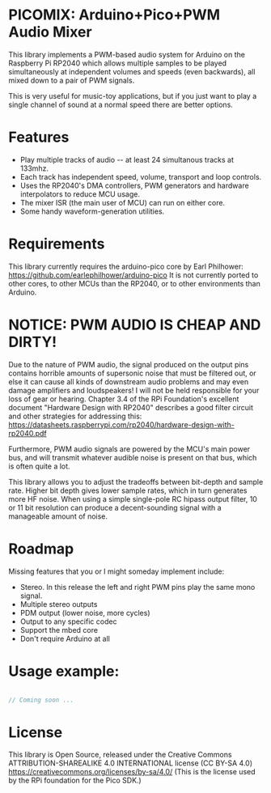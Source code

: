 # PICOMIX: Arduino+Pico+PWM Audio Mixer

This library implements a PWM-based audio system 
for Arduino on the Raspberry Pi RP2040 
which allows multiple samples to be played simultaneously 
at independent volumes and speeds (even backwards),
all mixed down to a pair of PWM signals.

This is very useful for music-toy applications,
but if you just want to play a single channel of sound at a normal speed 
there are better options.

# Features
* Play multiple tracks of audio -- at least 24 simultanous tracks at 133mhz.
* Each track has independent speed, volume, transport and loop controls.
* Uses the RP2040's DMA controllers, PWM generators and hardware interpolators to reduce MCU usage.
* The mixer ISR (the main user of MCU) can run on either core.
* Some handy waveform-generation utilities.

# Requirements
This library currently requires the arduino-pico core by Earl Philhower:
  https://github.com/earlephilhower/arduino-pico
It is not currently ported to other cores, to other MCUs than the RP2040,
or to other environments than Arduino.

# NOTICE: PWM AUDIO IS CHEAP AND DIRTY!
Due to the nature of PWM audio, the signal produced on the output pins
contains horrible amounts of supersonic noise that must be filtered out,
or else it can cause all kinds of downstream audio problems
and may even damage amplifiers and loudspeakers!
I will not be held responsible for your loss of gear or hearing.
Chapter 3.4 of the RPi Foundation's excellent document "Hardware Design with RP2040"
describes a good filter circuit and other strategies for addressing this:
  https://datasheets.raspberrypi.com/rp2040/hardware-design-with-rp2040.pdf

Furthermore, PWM audio signals are powered by the MCU's main power bus,
and will transmit whatever audible noise is present on that bus, which is often quite a lot.

This library allows you to adjust the tradeoffs between bit-depth and sample rate.
Higher bit depth gives lower sample rates, which in turn generates more HF noise.
When using a simple single-pole RC hipass output filter, 10 or 11 bit resolution 
can produce a decent-sounding signal with a manageable amount of noise.


# Roadmap

Missing features that you or I might someday implement include:
  * Stereo. In this release the left and right PWM pins play the same mono signal.
  * Multiple stereo outputs
  * PDM output (lower noise, more cycles)
  * Output to any specific codec
  * Support the mbed core
  * Don't require Arduino at all


# Usage example:

~~~cpp

// Coming soon ...

~~~

# License

This library is Open Source, released under the Creative Commons
ATTRIBUTION-SHAREALIKE 4.0 INTERNATIONAL license (CC BY-SA 4.0)
  https://creativecommons.org/licenses/by-sa/4.0/
(This is the license used by the RPi foundation for the Pico SDK.)
